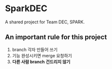 # SparkDEC

A shared project for Team DEC, SPARK.

## An important rule for this project
1. branch 각자 만들어 쓰기
2. 기능 완성시키면 merge 요청하기
3. **다른 사람 branch 건드리지 않기**
